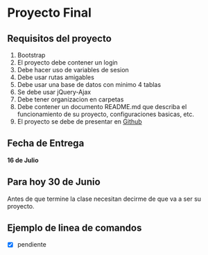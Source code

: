 # Proyecto Final

## Requisitos del proyecto

1. Bootstrap
2. El proyecto debe contener un login
3. Debe hacer uso de variables de sesion
4. Debe usar rutas amigables
5. Debe usar una base de datos con minimo 4 tablas
6. Se debe usar jQuery-Ajax
7. Debe tener organizacion en carpetas
8. Debe contener un documento README.md que describa el funcionamiento de su proyecto, configuraciones basicas, etc.
9. El proyecto se debe de presentar en [Github](https://github.com/)

## Fecha de Entrega

**16 de Julio**

## Para hoy 30 de Junio

Antes de que termine la clase necesitan decirme de que va a ser su proyecto.

## Ejemplo de linea de comandos

- [x] pendiente